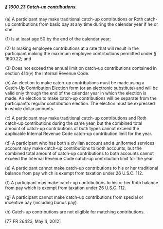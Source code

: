 ##### § 1600.23 Catch-up contributions. #####

(a) A participant may make traditional catch-up contributions or Roth catch-up contributions from basic pay at any time during the calendar year if he or she:

(1) Is at least age 50 by the end of the calendar year;

(2) Is making employee contributions at a rate that will result in the participant making the maximum employee contributions permitted under § 1600.22; and

(3) Does not exceed the annual limit on catch-up contributions contained in section 414(v) the Internal Revenue Code.

(b) An election to make catch-up contributions must be made using a Catch-Up Contribution Election form (or an electronic substitute) and will be valid only through the end of the calendar year in which the election is made. An election to make catch-up contributions will be separate from the participant's regular contribution election. The election must be expressed in whole dollar amounts.

(c) A participant may make traditional catch-up contributions and Roth catch-up contributions during the same year, but the combined total amount of catch-up contributions of both types cannot exceed the applicable Internal Revenue Code catch-up contribution limit for the year.

(d) A participant who has both a civilian account and a uniformed services account may make catch-up contributions to both accounts, but the combined total amount of catch-up contributions to both accounts cannot exceed the Internal Revenue Code catch-up contribution limit for the year.

(e) A participant cannot make catch-up contributions to his or her traditional balance from pay which is exempt from taxation under 26 U.S.C. 112.

(f) A participant may make catch-up contributions to his or her Roth balance from pay which is exempt from taxation under 26 U.S.C. 112.

(g) A participant cannot make catch-up contributions from special or incentive pay (including bonus pay).

(h) Catch-up contributions are not eligible for matching contributions.

[77 FR 26423, May 4, 2012]